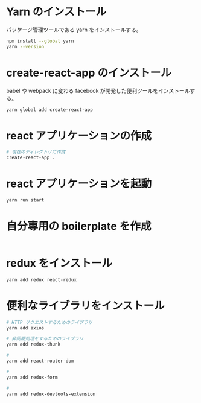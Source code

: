 # Yarn のインストール
パッケージ管理ツールである yarn をインストールする。
```bash
npm install --global yarn
yarn --version
```

# create-react-app のインストール
babel や webpack に変わる facebook が開発した便利ツールをインストールする。
```bash
yarn global add create-react-app
```

# react アプリケーションの作成
```bash
# 現在のディレクトリに作成
create-react-app .
```

# react アプリケーションを起動
```bash
yarn run start
```

# 自分専用の boilerplate を作成
```bash

```

# redux をインストール
```bash
yarn add redux react-redux 
```

# 便利なライブラリをインストール
```bash
# HTTP リクエストするためのライブラリ
yarn add axios

# 非同期処理をするためのライブラリ
yarn add redux-thunk

# 
yarn add react-router-dom

# 
yarn add redux-form

# 
yarn add redux-devtools-extension  
```
